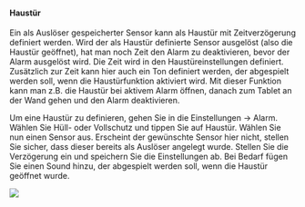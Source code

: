 #### Haustür

Ein als Auslöser gespeicherter Sensor kann als Haustür mit
Zeitverzögerung definiert werden. Wird der als Haustür definierte
Sensor ausgelöst (also die Haustür geöffnet), hat man noch Zeit den
Alarm zu deaktivieren, bevor der Alarm ausgelöst wird. Die Zeit wird in
den Haustüreinstellungen definiert. Zusätzlich zur Zeit kann hier auch
ein Ton definiert werden, der abgespielt werden soll, wenn die
Haustürfunktion aktiviert wird. Mit dieser Funktion kann man z.B. die
Haustür bei aktivem Alarm öffnen, danach zum Tablet an der Wand gehen
und den Alarm deaktivieren.

Um eine Haustür zu definieren, gehen Sie in die Einstellungen -\> Alarm.
Wählen Sie Hüll- oder Vollschutz und tippen Sie auf Haustür. Wählen Sie
nun einen Sensor aus. Erscheint der gewünschte Sensor hier nicht,
stellen Sie sicher, dass dieser bereits als Auslöser angelegt wurde.
Stellen Sie die Verzögerung ein und speichern Sie die Einstellungen ab.
Bei Bedarf fügen Sie einen Sound hinzu, der abgespielt werden soll, wenn
die Haustür geöffnet wurde.

![](/de/iqontrol_neo/alarm_haustuer.png)
